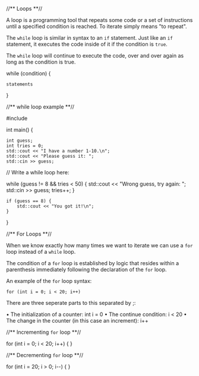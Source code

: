 //** Loops **//

A loop is a programming tool that repeats some code or a set of instructions until a specified condition is reached. To iterate simply means "to repeat".

The `while` loop is similar in syntax to an `if` statement. Just like an `if` statement, it executes the code inside of it if the condition is `true`.

The `while` loop will continue to execute the code, over and over again as long as the condition is true.


while (condition) {

	statements

}

//** while loop example **//

#include <iostream>

int main() {

	int guess;
	int tries = 0;
	std::cout << "I have a number 1-10.\n";
	std::cout << "Please guess it: ";
	std::cin >> guess;

// Write a while loop here:

while (guess != 8 && tries < 50) {
	std::cout << "Wrong guess, try again: ";
	std::cin >> guess;
	tries++;
	}

	if (guess == 8) {
		std::cout << "You got it!\n";
	}
}

//** For Loops **//
	
When we know exactly how many times we want to iterate we can use a `for` loop instead of a `while` loop.

The condition of a `for` loop is established by logic that resides within a parenthesis immediately following the declaration of the `for` loop.

An example of the `for` loop syntax:
	
	for (int i = 0; i < 20; i++)
						   
There are three seperate parts to this separated by ;:

• The initialization of a counter: int i = 0
• The continue condition: i < 20
• The change in the counter (in this case an increment): i++
	
//** Incrementing `for` loop **//
	
for (int i = 0; i < 20; i++)
{
}
					   
//** Decrementing `for` loop **//
					   
for (int i = 20; i > 0; i--)
{
}
